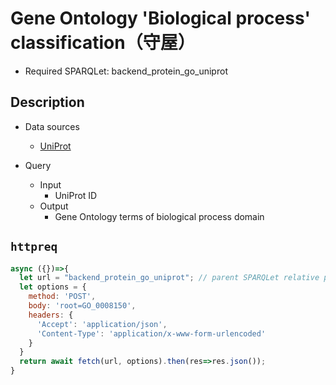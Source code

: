 # Gene Ontology 'Biological process' classification（守屋）

- Required SPARQLet: backend_protein_go_uniprot

## Description

- Data sources
    - [UniProt](https://www.uniprot.org/)
    
- Query
    - Input
        - UniProt ID
    - Output
        - Gene Ontology terms of biological process domain
  
## `httpreq`

```javascript
async ({})=>{
  let url = "backend_protein_go_uniprot"; // parent SPARQLet relative path
  let options = {
    method: 'POST',
    body: 'root=GO_0008150',
    headers: {
      'Accept': 'application/json',
      'Content-Type': 'application/x-www-form-urlencoded'
    }
  }
  return await fetch(url, options).then(res=>res.json());
}
```